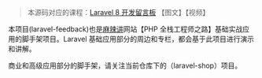 >本源码对应的课程：[Laravel 8 开发留言板](https://www.malajiang.com/course/1) 【图文】【视频】

本项目(laravel-feedback)也是[麻辣讲](https://www.malajiang.com)网站【PHP 全栈工程师之路】基础实战应用的脚手架项目。Laravel 基础应用部分的周边和专栏，都会基于此项目进行演示和讲解。

商业和高级应用部分的脚手架，请关注当前仓库下的（laravel-shop）项目。
